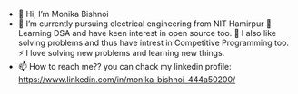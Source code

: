 - 👋 Hi, I’m Monika Bishnoi
- 📄 I’m currently pursuing electrical engineering from NIT Hamirpur
🌱 Learning DSA and have keen interest in open source too.
📘 I also like solving problems and thus have intrest in Competitive Programming too.
⚡ I love solving new problems and learning new things.  
- 📫 How to reach me?? you can chack my linkedin profile:  https://www.linkedin.com/in/monika-bishnoi-444a50200/
<!---
monikabishnoi29/monikabishnoi29 is a ✨ special ✨ repository because its `README.md` (this file) appears on your GitHub profile.
You can click the Preview link to take a look at your changes.
--->
